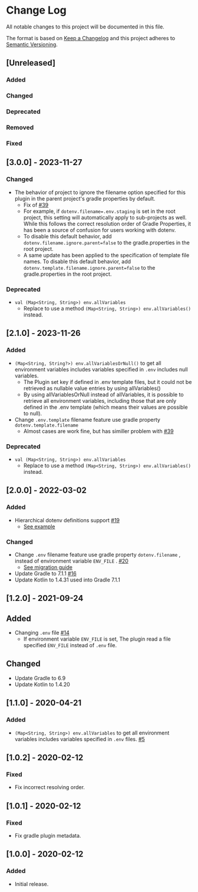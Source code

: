 # Change Log

All notable changes to this project will be documented in this file.

The format is based on [Keep a Changelog](http://keepachangelog.com/)
and this project adheres to [Semantic Versioning](http://semver.org/).

## [Unreleased]

### Added

### Changed

### Deprecated

### Removed

### Fixed

## [3.0.0] - 2023-11-27

### Changed
- The behavior of project to ignore the filename option specified for this plugin in the parent project's gradle properties by default.
  - Fix of [#39](https://github.com/uzzu/dotenv-gradle/issues/39)
  - For example, if `dotenv.filename=.env.staging` is set in the root project, this setting will automatically apply to sub-projects as well. While this follows the correct resolution order of Gradle Properties, it has been a source of confusion for users working with dotenv.
  - To disable this default behavior, add `dotenv.filename.ignore.parent=false` to the gradle.properties in the root project.
  - A same update has been applied to the specification of template file names. To disable this default behavior, add `dotenv.template.filename.ignore.parent=false` to the gradle.properties in the root project.

### Deprecated

- `val (Map<String, String>) env.allVariables`
  - Replace to use a method `(Map<String, String>) env.allVariables()` instead.

## [2.1.0] - 2023-11-26

### Added

- `(Map<String, String?>) env.allVariablesOrNull()` to get all environment variables includes variables specified
  in `.env` includes null variables.
  - The Plugin set key if defined in .env template files, but it could not be retrieved as nullable value entries by
    using allVariables()
  - By using allVariablesOrNull instead of allVariables, it is possible to retrieve all environment variables, including
    those that are only defined in the .env template (which means their values are possible to null).
- Change `.env.template` filename feature use gradle property `dotenv.template.filename`
  - Almost cases are work fine, but has similler problem with [#39](https://github.com/uzzu/dotenv-gradle/issues/39)

### Deprecated

- `val (Map<String, String>) env.allVariables`
  - Replace to use a method `(Map<String, String>) env.allVariables()` instead.

## [2.0.0] - 2022-03-02

### Added

- Hierarchical dotenv definitions support [#19](https://github.com/uzzu/dotenv-gradle/issues/19)
  - [See example](/examples/hierarchical_definitions)

### Changed

- Change `.env` filename feature use gradle property `dotenv.filename` , instead of environment variable `ENV_FILE`
  . [#20](https://github.com/uzzu/dotenv-gradle/issues/20)
  - [See migration guide](/examples/change_file/README.md#Migrate-from-1x)
- Update Gradle to 7.1.1 [#16](https://github.com/uzzu/dotenv-gradle/issues/16)
- Update Kotlin to 1.4.31 used into Gradle 7.1.1

## [1.2.0] - 2021-09-24

## Added

- Changing `.env` file [#14](https://github.com/uzzu/dotenv-gradle/issues/14)
  - If environment variable `ENV_FILE` is set, The plugin read a file specified `ENV_FILE` instead of `.env` file.

## Changed

- Update Gradle to 6.9
- Update Kotlin to 1.4.20

## [1.1.0] - 2020-04-21

### Added

- `(Map<String, String>) env.allVariables` to get all environment variables includes variables specified in `.env`
  files. [#5](https://github.com/uzzu/dotenv-gradle/pull/5)

## [1.0.2] - 2020-02-12

### Fixed

- Fix incorrect resolving order.

## [1.0.1] - 2020-02-12

### Fixed

- Fix gradle plugin metadata.

## [1.0.0] - 2020-02-12

### Added

- Initial release.
